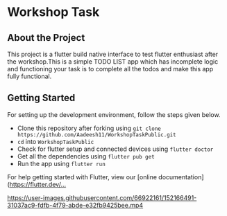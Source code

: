 # Workshop Task

## About the Project

This project is a flutter build native interface to test flutter enthusiast after the workshop.This is a simple TODO LIST app which has incomplete logic and functioning your task is to complete all the todos and make this app fully functional.

## Getting Started

For setting up the development environment, follow the steps given below.

- Clone this repository after forking using `git clone https://github.com/Aadeesh11/WorkshopTaskPublic.git`
- `cd` into `WorkshopTaskPublic`
- Check for flutter setup and connected devices using `flutter doctor`
- Get all the dependencies using `flutter pub get`
- Run the app using `flutter run`

For help getting started with Flutter, view our
[online documentation](https://flutter.dev/…

https://user-images.githubusercontent.com/66922161/152166491-31037ac9-fdfb-4f79-abde-e32fb9425bee.mp4

